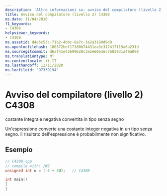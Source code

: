 ```yaml
---
description: 'Altre informazioni su: avviso del compilatore (livello 2) C4308'
title: Avviso del compilatore (livello 2) C4308
ms.date: 11/04/2016
f1_keywords:
- C4308
helpviewer_keywords:
- C4308
ms.assetid: d4e5c53c-71b2-4bbc-8a7c-3a2a3180d9d9
ms.openlocfilehash: 180372bef17180b74431ea3c317417f15a6a231d
ms.sourcegitcommit: d6af41e42699628c3e2e6063ec7b03931a49a098
ms.translationtype: MT
ms.contentlocale: it-IT
ms.lasthandoff: 12/11/2020
ms.locfileid: "97339194"
---
```

# <a name="compiler-warning-level-2-c4308"></a>Avviso del compilatore (livello 2) C4308

costante integrale negativa convertita in tipo senza segno

Un'espressione converte una costante integer negativa in un tipo senza segno. Il risultato dell'espressione è probabilmente non significativo.

## <a name="example"></a>Esempio

```cpp
// C4308.cpp
// compile with: /W2
unsigned int u = (-5 + 3U);   // C4308

int main()
{
}
```

